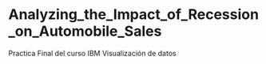 # Analyzing_the_Impact_of_Recession_on_Automobile_Sales
Practica Final del curso IBM Visualización de datos

